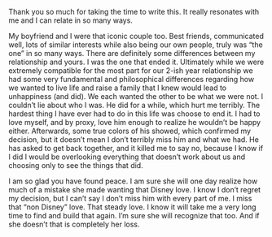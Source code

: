  Thank you so much for taking the time to write this. It really resonates with me and I can relate in so many ways. 

My boyfriend and I were that iconic couple too. Best friends, communicated well, lots of similar interests while also being our own people, truly was “the one” in so many ways. There are definitely some differences between my relationship and yours. I was the one that ended it. Ultimately while we were extremely compatible for the most part for our 2-ish year relationship we had some very fundamental and philosophical differences regarding how we wanted to live life and raise a family that I knew would lead to unhappiness (and did). We each wanted the other to be what we were not. I couldn’t lie about who I was. He did for a while, which hurt me terribly. The hardest thing I have ever had to do in this life was choose to end it. I had to love myself, and by proxy, love him enough to realize he wouldn’t be happy either. Afterwards, some true colors of his showed, which confirmed my decision, but it doesn’t mean I don’t terribly miss him and what we had. He has asked to get back together, and it killed me to say no, because I know if I did I would be overlooking everything that doesn’t work about us and choosing only to see the things that did. 

I am so glad you have found peace. I am sure she will one day realize how much of a mistake she made wanting that Disney love. I know I don’t regret my decision, but I can’t say I don’t miss him with every part of me. I miss that “non Disney” love. That steady love. I know it will take me a very long time to find and build that again. I’m sure she will recognize that too. And if she doesn’t that is completely her loss. 